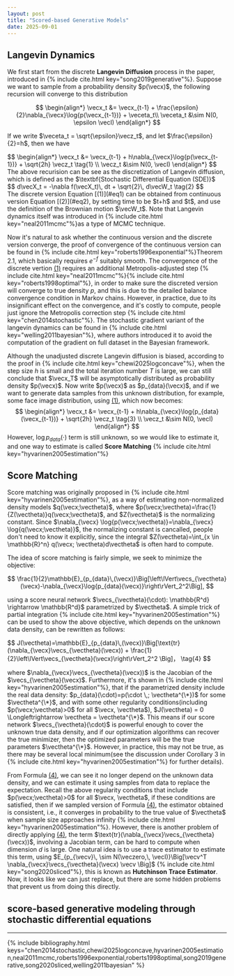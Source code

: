 ```yaml
---
layout: post
title: "Scored-based Generative Models"
date: 2025-09-01
---
```

## Langevin Dynamics
We first start from the discrete $\textbf{Langevin Diffusion}$ process in the paper, introduced in {% include cite.html key="song2019generative"%}. Suppose we want to sample from a probability density $p(\vecx)$, the following recursion will converge to this distribution


$$
\begin{align*}
\vecx_t &= \vecx_{t-1} + \frac{\epsilon}{2}\nabla_{\vecx}\log{p(\vecx_{t-1})} + \veceta_t\\
\veceta_t &\sim N(0, \epsilon \vecI)
\end{align*}
$$

If we write $\veceta_t = \sqrt{\epsilon}\vecz_t$, and let $\frac{\epsilon}{2}=h$, then we have  
<div id="eq1">
$$
\begin{align*}
\vecx_t &= \vecx_{t-1} + h\nabla_{\vecx}\log{p(\vecx_{t-1})} + \sqrt{2h} \vecz_t  \tag{1} \\
\vecz_t &\sim N(0, \vecI)
\end{align*}
$$
</div>
The above recurision can be see as the discretization of Langevin diffusion, which is defined as the $\textbf{Stochastic Differential Equation (SDE)}$
<div id="eq2">
$$
d\vecX_t = -\nabla f(\vecX_t)\, dt + \sqrt{2}\, d\vecW_t  \tag{2}
$$
</div>
The discrete version Equation [(1)](#eq1) can be obtained from continuous version Equation [(2)](#eq2), by setting time to be $t+h$ and $t$, and use the definition of the Brownian motion $\vecW_t$. Note that Langevin dynamics itself was introduced in {% include cite.html key="neal2011mcmc"%}as a type of MCMC technique.

Now it's natural to ask whether the continuous version and the discrete version converge, the proof of convergence of the continuous version can be found in {% include cite.html key="roberts1996exponential"%}Theorem 2.1, which basically requires $e^{-f}$ suitably smooth. The convergence of the discrete vertion [(1)](#eq1) requires an additional Metropolis-adjusted step {% include cite.html key="neal2011mcmc"%}{% include cite.html key="roberts1998optimal"%}, in order to make sure the discreted version will converge to true density $p$, and this is due to the detailed balance convergence condition in Markov chains. However, in practice, due to its insignificant effect on the convergence, and it's costly to compute, people just ignore the Metropolis correction step {% include cite.html key="chen2014stochastic"%}. The stochastic gradient variant of the langevin dynamics can be found in {% include cite.html key="welling2011bayesian"%}, where authors introduced it to avoid the computation of the gradient on full dataset in the Bayesian framework.

Although the unadjusted discrete Langevin diffusion is biased, according to the proof in {% include cite.html key="chewi2025logconcave"%}, when the step size $h$ is small and the total iteration number $T$ is large, we can still conclude that $\vecx_T$ will be asymptotically distributed as probability density $p(\vecx)$. Now write $p(\vecx)$ as $p_{data}(\vecx)$, and if we want to generate data samples from this unknown distribution, for example, some face image distribution, using [(1)](#eq1), which now becomes:
$$
\begin{align*}
\vecx_t &= \vecx_{t-1} + h\nabla_{\vecx}\log{p_{data}(\vecx_{t-1})} + \sqrt{2h} \vecz_t  \tag{3} \\
\vecz_t &\sim N(0, \vecI)
\end{align*}
$$
However, $\log{p_{data}(\cdot)}$ term is still unknown, so we would like to estimate it, and one way to estimate is called $\textbf{Score Matching}$ {% include cite.html key="hyvarinen2005estimation"%}


## Score Matching
Score matching was originally proposed in {% include cite.html key="hyvarinen2005estimation"%}, as a way of estimating non-normalized density models $q(\vecx;\vectheta)$, where $p(\vecx;\vectheta)=\frac{1}{Z(\vectheta)}q(\vecx;\vectheta)$, and $Z(\vectheta)$ is the normalizing constant. Since $\nabla_{\vecx} \log{p(\vecx;\vectheta)}=\nabla_{\vecx} \log{q(\vecx;\vectheta)}$, the normalizing constant is cancalled, people don't need to know it explicitly, since the integral $Z(\vectheta)=\int_{x \in \mathbb{R}^n} q(\vecx; \vectheta)d\vectheta$ is often hard to compute. 

The idea of score matching is fairly simple, we seek to minimize the objective:

$$
\frac{1}{2}\mathbb{E}_{p_{data}\,(\vecx)}\Big[\left\lVert\vecs_{\vectheta}(\vecx)-\nabla_{\vecx}\log{p_{data}(\vecx)}\right\rVert_2^2\Big],
$$

using a score neural network $\vecs_{\vectheta}(\cdot): \mathbb{R^d} \rightarrow \mathbb{R^d}$ parametrized by $\vectheta$. A simple trick of partial integration {% include cite.html key="hyvarinen2005estimation"%} can be used to show the above objective, which depends on the unknown data density, can be rewritten as follows:

<div id="eq4">
$$
J(\vectheta)=\mathbb{E}_{p_{data}\,(\vecx)}\Big[\text{tr}(\nabla_{\vecx}\vecs_{\vectheta}(\vecx)) + \frac{1}{2}\left\lVert\vecs_{\vectheta}(\vecx)\right\rVert_2^2 \Big]， \tag{4}
$$
</div>

where $\nabla_{\vecx}\vecs_{\vectheta}(\vecx))$ is the Jacobian of the $\vecs_{\vectheta}(\vecx)$. Furthermore, it's shown in {% include cite.html key="hyvarinen2005estimation"%}, that if the parametrized density include the real data density: $p_{data}(\cdot)=p(\cdot \,; \vectheta^{\*})$ for some $\vectheta^{\*}$, and with some other regularity conditions(including $p(\vecx;\vectheta)>0$ for all $\vecx, \vectheta$), $J(\vectheta) = 0 \Longleftrightarrow \vectheta = \vectheta^{\*}$. This means if our score network $\vecs_{\vectheta}(\cdot)$ is powerful enough to cover the unknown true data density, and if our optimization algorithms can recover the true minimizer, then the optimized parameters will be the true parameters $\vectheta^{\*}$. However, in practice, this may not be true, as there may be several local minimum(see the discussion under Corollary 3 in {% include cite.html key="hyvarinen2005estimation"%} for further details). 

From Formula [(4)](#eq4), we can see it no longer depend on the unknown data density, and we can estimate it using samples from data to replace the expectation. Recall the above regularity conditions that include $p(\vecx;\vectheta)>0$ for all $\vecx, \vectheta$, if these conditions are satisfied, then if we sampled version of Formula [(4)](#eq4), the estimator obtained is consistent, i.e., it converges in probability to the true value of $\vectheta$ when sample size approaches infinity {% include cite.html key="hyvarinen2005estimation"%}. However, there is another problem of directly applying [(4)](#eq4), the term $\text{tr}(\nabla_{\vecx}\vecs_{\vectheta}(\vecx))$, involving a Jacobian term, can be hard to compute when dimension $d$ is large. One natural idea is to use a trace estimator to estimate this term, using $E_{p_{\vecv}\, \sim N(\veczero,\, \vecI)}\Big[\vecv^T \nabla_{\vecx}\vecs_{\vectheta}(\vecx) \vecv \Big]$ {% include cite.html key="song2020sliced"%}, this is known as $\textbf{Hutchinson}$ $\textbf{Trace}$ $\textbf{Estimator}$. Now, it looks like we can just replace, but there are some hidden problems that prevent us from doing this directly.

## score-based generative modeling through stochastic differential equations

---
{% include bibliography.html keys="chen2014stochastic,chewi2025logconcave,hyvarinen2005estimation,neal2011mcmc,roberts1996exponential,roberts1998optimal,song2019generative,song2020sliced,welling2011bayesian" %}
